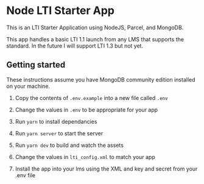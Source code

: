 # Node LTI Starter App
This is an LTI Starter Application using NodeJS, Parcel, and MongoDB.

This app handles a basic LTI 1.1 launch from any LMS that supports the standard. In the future I will support LTI 1.3 but not yet.

## Getting started
These instructions assume you have MongoDB community edition installed on your machine.

1. Copy the contents of `.env.example` into a new file called `.env`

2. Change the values in `.env` to be appropriate for your app

3. Run `yarn` to install dependancies

4. Run `yarn server` to start the server

5. Run `yarn dev` to build and watch the assets

6. Change the values in `lti_config.xml` to match your app

7. Install the app into your lms using the XML and key and secret from your .env file

